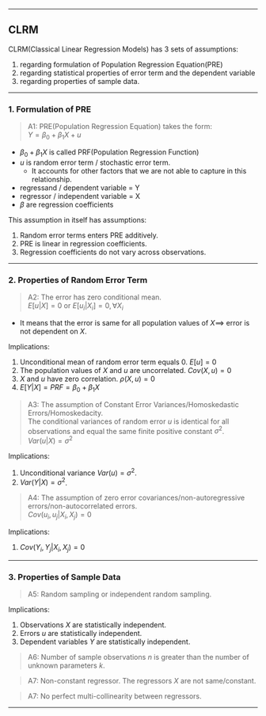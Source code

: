 ----
## CLRM
CLRM(Classical Linear Regression Models) has 3 sets of assumptions:
1. regarding formulation of Population Regression Equation(PRE)
2. regarding statistical properties of error term and the dependent variable
3. regarding properties of sample data.

----
### 1. Formulation of PRE

> A1: PRE(Population Regression Equation) takes the form:  
> $Y=\beta_0 + \beta_1 X +u$
- $\beta_0 + \beta_1 X$ is called PRF(Population Regression Function)
- $u$ is random error term / stochastic error term.
	- It accounts for other factors that we are not able to capture in this relationship.
- regressand / dependent variable = Y  
- regressor / independent variable = X  
- $\beta$ are regression coefficients

This assumption in itself has assumptions:
1. Random error terms enters PRE additively.
2. PRE is linear in regression coefficients.
3. Regression coefficients do not vary across observations.

----
### 2. Properties of Random Error Term

> A2: The error has zero conditional mean.  
> $E[u|X]=0$ or $E[u_i|X_i]=0,\forall X_i$
- It means that the error is same for all population values of $X \implies$ error is not dependent on $X$. 

Implications:
1. Unconditional mean of random error term equals 0. $E[u]=0$
2. The population values of $X$ and $u$ are uncorrelated. $Cov(X,u)=0$
3. $X$ and $u$ have zero correlation. $\rho (X,u)=0$
4. $E[Y|X]=PRF=\beta_0 + \beta_1 X$

> A3: The assumption of Constant Error Variances/Homoskedastic Errors/Homoskedacity.  
> The conditional variances of random error $u$ is identical for all observations and equal the same finite positive constant $\sigma^2$.  
> $Var(u|X)=\sigma^2$

Implications:
1. Unconditional variance $Var(u)=\sigma^2$.
2. $Var(Y|X)=\sigma^2$.

> A4: The assumption of zero error covariances/non-autoregressive errors/non-autocorrelated errors.  
> $Cov(u_i,u_j|X_i,X_j)=0$

Implications:
1. $Cov(Y_i,Y_j|X_i,X_j)=0$

----
### 3. Properties of Sample Data

> A5: Random sampling or independent random sampling.

Implications:
1. Observations $X$ are statistically independent.
2. Errors $u$ are statistically independent.
3. Dependent variables $Y$ are statistically independent.

> A6: Number of sample observations $n$ is greater than the number of unknown parameters $k$.

> A7: Non-constant regressor. The regressors $X$ are not same/constant.

> A7: No perfect multi-collinearity between regressors.

----
